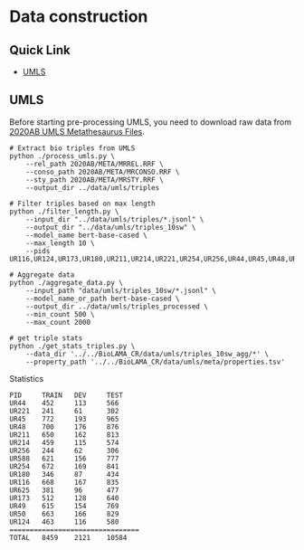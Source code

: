 # Data construction

## Quick Link
* [UMLS](#umls)

## UMLS
Before starting pre-processing UMLS, you need to download raw data from [2020AB UMLS Metathesaurus Files](https://www.nlm.nih.gov/research/umls/licensedcontent/umlsarchives04.html#2020AB).
```
# Extract bio triples from UMLS
python ./process_umls.py \
    --rel_path 2020AB/META/MRREL.RRF \
    --conso_path 2020AB/META/MRCONSO.RRF \
    --sty_path 2020AB/META/MRSTY.RRF \
    --output_dir ../data/umls/triples

# Filter triples based on max length
python ./filter_length.py \
    --input_dir "../data/umls/triples/*.jsonl" \
    --output_dir "../data/umls/triples_10sw" \
    --model_name bert-base-cased \
    --max_length 10 \
    --pids UR116,UR124,UR173,UR180,UR211,UR214,UR221,UR254,UR256,UR44,UR45,UR48,UR49,UR50,UR588,UR625

# Aggregate data
python ./aggregate_data.py \
    --input_path "data/umls/triples_10sw/*.jsonl" \
    --model_name_or_path bert-base-cased \
    --output_dir ../data/umls/triples_processed \
    --min_count 500 \
    --max_count 2000

# get triple stats
python ./get_stats_triples.py \
    --data_dir '../../BioLAMA_CR/data/umls/triples_10sw_agg/*' \
    --property_path '../../BioLAMA_CR/data/umls/meta/properties.tsv'
```

Statistics
```
PID     TRAIN   DEV     TEST
UR44    452     113     566
UR221   241     61      302
UR45    772     193     965
UR48    700     176     876
UR211   650     162     813
UR214   459     115     574
UR256   244     62      306
UR588   621     156     777
UR254   672     169     841
UR180   346     87      434
UR116   668     167     835
UR625   381     96      477
UR173   512     128     640
UR49    615     154     769
UR50    663     166     829
UR124   463     116     580
================================
TOTAL   8459    2121    10584
```